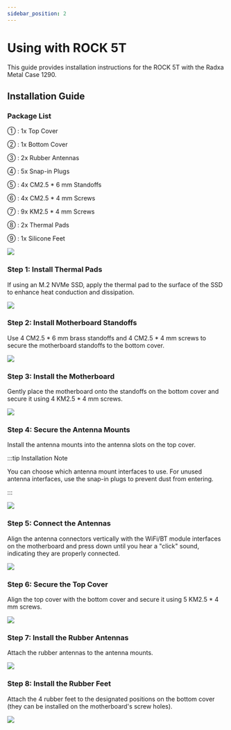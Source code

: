 ```yaml
---
sidebar_position: 2
---
```


# Using with ROCK 5T

This guide provides installation instructions for the ROCK 5T with the Radxa Metal Case 1290.

## Installation Guide

### Package List

① : 1x Top Cover

② : 1x Bottom Cover

③ : 2x Rubber Antennas

④ : 5x Snap-in Plugs

⑤ : 4x CM2.5 \* 6 mm Standoffs

⑥ : 4x CM2.5 \* 4 mm Screws

⑦ : 9x KM2.5 \* 4 mm Screws

⑧ : 2x Thermal Pads

⑨ : 1x Silicone Feet

<div style={{textAlign: 'center'}}>
    <img src="/en/img/accessories/metal-case-1290/metal-case-1290-00.webp" style={{width: '100%', maxWidth: '1200px'}} />
</div>

### Step 1: Install Thermal Pads

If using an M.2 NVMe SSD, apply the thermal pad to the surface of the SSD to enhance heat conduction and dissipation.

<div style={{textAlign: 'center'}}>
    <img src="/en/img/accessories/metal-case-1290/metal-case-1290-01.webp" style={{width: '100%', maxWidth: '1200px'}} />
</div>

### Step 2: Install Motherboard Standoffs

Use 4 CM2.5 \* 6 mm brass standoffs and 4 CM2.5 \* 4 mm screws to secure the motherboard standoffs to the bottom cover.

<div style={{textAlign: 'center'}}>
    <img src="/en/img/accessories/metal-case-1290/metal-case-1290-02.webp" style={{width: '100%', maxWidth: '1200px'}} />
</div>

### Step 3: Install the Motherboard

Gently place the motherboard onto the standoffs on the bottom cover and secure it using 4 KM2.5 \* 4 mm screws.

<div style={{textAlign: 'center'}}>
    <img src="/en/img/accessories/metal-case-1290/metal-case-1290-03.webp" style={{width: '100%', maxWidth: '1200px'}} />
</div>

### Step 4: Secure the Antenna Mounts

Install the antenna mounts into the antenna slots on the top cover.

:::tip Installation Note

You can choose which antenna mount interfaces to use. For unused antenna interfaces, use the snap-in plugs to prevent dust from entering.

:::

<div style={{textAlign: 'center'}}>
    <img src="/en/img/accessories/metal-case-1290/metal-case-1290-04.webp" style={{width: '100%', maxWidth: '1200px'}} />
</div>

### Step 5: Connect the Antennas

Align the antenna connectors vertically with the WiFi/BT module interfaces on the motherboard and press down until you hear a "click" sound, indicating they are properly connected.

<div style={{textAlign: 'center'}}>
    <img src="/en/img/accessories/metal-case-1290/metal-case-1290-05.webp" style={{width: '100%', maxWidth: '1200px'}} />
</div>

### Step 6: Secure the Top Cover

Align the top cover with the bottom cover and secure it using 5 KM2.5 \* 4 mm screws.

<div style={{textAlign: 'center'}}>
    <img src="/en/img/accessories/metal-case-1290/metal-case-1290-06.webp" style={{width: '100%', maxWidth: '1200px'}} />
</div>

### Step 7: Install the Rubber Antennas

Attach the rubber antennas to the antenna mounts.

<div style={{textAlign: 'center'}}>
    <img src="/en/img/accessories/metal-case-1290/metal-case-1290-07.webp" style={{width: '100%', maxWidth: '1200px'}} />
</div>

### Step 8: Install the Rubber Feet

Attach the 4 rubber feet to the designated positions on the bottom cover (they can be installed on the motherboard's screw holes).

<div style={{textAlign: 'center'}}>
    <img src="/en/img/accessories/metal-case-1290/metal-case-1290-08.webp" style={{width: '100%', maxWidth: '1200px'}} />
</div>
